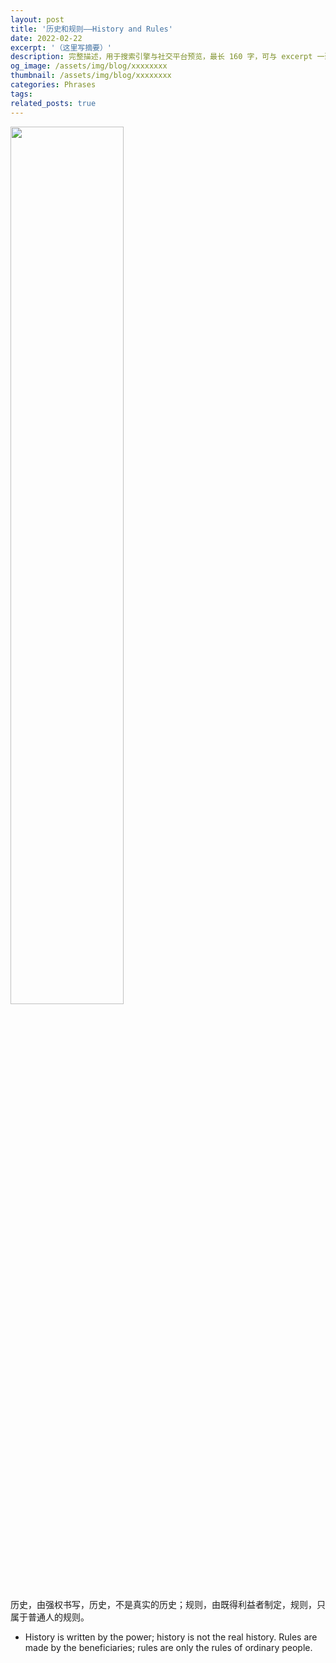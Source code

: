 ```yaml
---
layout: post
title: '历史和规则——History and Rules'
date: 2022-02-22
excerpt: '（这里写摘要）'
description: 完整描述，用于搜索引擎与社交平台预览，最长 160 字，可与 excerpt 一致
og_image: /assets/img/blog/xxxxxxxx
thumbnail: /assets/img/blog/xxxxxxxx
categories: Phrases
tags: 
related_posts: true
---
```


<img src="{{ '/assets/img/blog/xxxxxxxx' | relative_url }}" style="width:60%;">

历史，由强权书写，历史，不是真实的历史；规则，由既得利益者制定，规则，只属于普通人的规则。

- History is written by the power; history is not the real history. Rules are made by the beneficiaries; rules are only the rules of ordinary people.